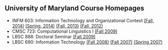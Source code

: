 University of Maryland Course Homepages
---------------------------------------

+ INFM 603: Information Technology and Organizational Context [(Fall, 2014)](http://lintool.github.io/UMD-courses/INFM603-2014f/) [(Spring, 2014)](http://lintool.github.io/UMD-courses/INFM603-2014s/) [(Fall, 2013)](http://lintool.github.io/UMD-courses/INFM603-2013f/) [(Fall, 2012)](http://lintool.github.io/UMD-courses/INFM603-2012f/) 
+ CMSC 723: Computational Linguistics I [(Fall 2009)](http://lintool.github.io/UMD-courses/CMSC723-2009-Fall/)
+ LBSC 888: Doctoral Seminar [(Fall 2009)](http://lintool.github.io/UMD-courses/LBSC888-2009-Fall/)
+ LBSC 690: Information Technology [(Fall 2008)](http://lintool.github.io/UMD-courses/LBSC690-2008-Fall/) [(Fall 2007)](http://lintool.github.io/UMD-courses/LBSC690-2007-Fall/) [(Spring 2007)](http://lintool.github.io/UMD-courses/LBSC690-2007-Spring/)